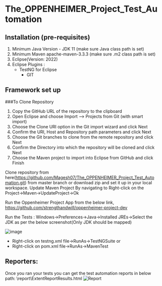 # The_OPPENHEIMER_Project_Test_Automation

## Installation (pre-requisites)
 1. Minimum Java Version - JDK 11 (make sure Java class path is set)
 2. Minimum Maven apache-maven-3.3.3 (make sure .m2 class path is set)
 3. Eclipse(Version: 2022)
 4. Eclipse Plugins :
       - TestNG for Eclipse
	     - GIT
           
## Framework set up

###To Clone Repository
1. Copy the GitHub URL of the repository to the clipboard
2. Open Eclipse and choose Import –> Projects from Git (with smart import)
3. Choose the Clone URI option in the Git import wizard and click Next
4. Confirm the URI, Host and Repository path parameters and click Next
5. Choose the Git branches to clone from the remote repository and click Next
6. Confirm the Directory into which the repository will be cloned and click Next
7. Choose the Maven project to import into Eclipse from GitHub and click Finish

Clone repository from here(https://github.com/Magesh07/The_OPPENHEIMER_Project_Test_Automation.git) from master branch or download zip and set it up in your local workspace. 
Update Maven Project By navigating to Right-click on the Project->Maven->UpdateProject->Ok

Run the Oppenheimer Project App from the below link,
https://github.com/strengthandwill/oppenheimer-project-dev

Run the Tests :
Windows->Preferences->Java->Installed JREs->Select the JDK as per the below screenshot(Only JDK should be mapped)

![image](https://user-images.githubusercontent.com/29499353/188939723-d4286237-f717-427d-bf02-a8dcc1417b8b.png)

- Right-click on testng.xml file->RunAs->TestNGSuite
   or 
- Right-click on pom.xml file->RunAs->MavenTest

## Reporters:
Once you ran your tests you can get the test automation reports in below path:
<ProjectFolder>\report\ExtentReportResults.html
![Report](https://user-images.githubusercontent.com/29499353/188941543-96b07f28-bd99-43ac-a561-0914d311526d.png)

